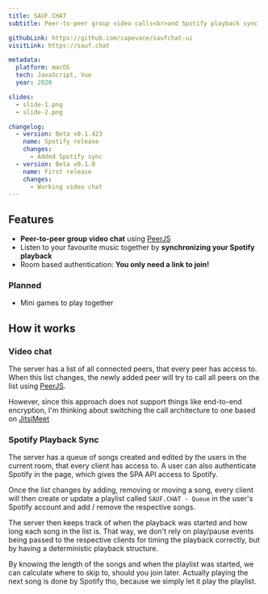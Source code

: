```yaml
---
title: SAUF.CHAT
subtitle: Peer-to-peer group video calls<br>and Spotify playback sync

githubLink: https://github.com/capevace/saufchat-ui
visitLink: https://sauf.chat

metadata:
  platform: macOS
  tech: JavaScript, Vue
  year: 2020

slides:
  - slide-1.png
  - slide-2.png

changelog:
  - version: Beta v0.1.423
    name: Spotify release
    changes:
      - Added Spotify sync
  - version: Beta v0.1.0
    name: First release
    changes:
      - Working video chat
---
```


## Features

- **Peer-to-peer group video chat** using [PeerJS](https://peerjs.com/)
- Listen to your favourite music together by **synchronizing your Spotify playback**
- Room based authentication: **You only need a link to join!**

### Planned

- Mini games to play together

## How it works

### Video chat

The server has a list of all connected peers, that every peer has access to. When this list changes, the newly added peer will try to call all peers on the list using [PeerJS](https://peerjs.com/).

However, since this approach does not support things like end-to-end encryption, I'm thinking about switching the call architecture to one based on [JitsiMeet](https://github.com/jitsi/lib-jitsi-meet)

### Spotify Playback Sync

The server has a queue of songs created and edited by the users in the current room, that every client has access to. A user can also authenticate Spotify in the page, which gives the SPA API access to Spotify.

Once the list changes by adding, removing or moving a song, every client will then create or update a playlist called `SAUF.CHAT - Queue` in the user's Spotify account and add / remove the respective songs.

The server then keeps track of when the playback was started and how long each song in the list is. That way, we don't rely on play/pause events being passed to the respective clients for timing the playback correctly, but by having a deterministic playback structure.

By knowing the length of the songs and when the playlist was started, we can calculate where to skip to, should you join later. Actually playing the next song is done by Spotify tho, because we simply let it play the playlist.
